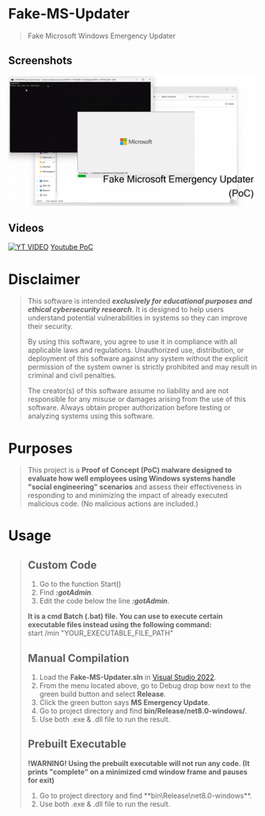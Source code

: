 # Fake-MS-Updater
> Fake Microsoft Windows Emergency Updater

## Screenshots
<img src="screenshot.png">

## Videos
[![YT VIDEO](https://img.youtube.com/vi/rXGDVCsU3dI/0.jpg)](https://www.youtube.com/watch?v=rXGDVCsU3dI)
[Youtube PoC](https://www.youtube.com/watch?v=rXGDVCsU3dI)

# Disclaimer
> This software is intended ***exclusively for educational purposes and ethical cybersecurity research***. It is designed to help users understand potential vulnerabilities in systems so they can improve their security.
>
> By using this software, you agree to use it in compliance with all applicable laws and regulations. Unauthorized use, distribution, or deployment of this software against any system without the explicit permission of the system owner is strictly prohibited and may result in criminal and civil penalties.
>
> The creator(s) of this software assume no liability and are not responsible for any misuse or damages arising from the use of this software. Always obtain proper authorization before testing or analyzing systems using this software.

# Purposes
> This project is a **Proof of Concept (PoC) malware designed to evaluate how well employees using Windows systems handle "social engineering" scenarios** and assess their effectiveness in responding to and minimizing the impact of already executed malicious code.
> (No malicious actions are included.)

# Usage
> ## Custom Code
> 1. Go to the function Start()<br>
> 2. Find ***:gotAdmin***.<br>
> 3. Edit the code below the line ***:gotAdmin***.<br>
>
> **It is a cmd Batch (.bat) file. You can use to execute certain executable files instead using the following command:**<br>
> start /min "YOUR_EXECUTABLE_FILE_PATH"<br>
> ## Manual Compilation
> 1. Load the **Fake-MS-Updater.sln** in [Visual Studio 2022](https://visualstudio.microsoft.com/vs/).<br>
> 2. From the menu located above, go to Debug drop bow next to the green build button and select **Release**.<br>
> 3. Click the green button says **MS Emergency Update**.<br>
> 4. Go to project directory and find **bin/Release/net8.0-windows/**.<br>
> 5. Use both .exe & .dll file to run the result.<br>
> ## Prebuilt Executable
> **!WARNING! Using the prebuilt executable will not run any code. (It prints "complete" on a minimized cmd window frame and pauses for exit)**<br>
> 1. Go to project directory and find **bin\Release\net8.0-windows\**.<br>
> 2. Use both .exe & .dll file to run the result.<br>
